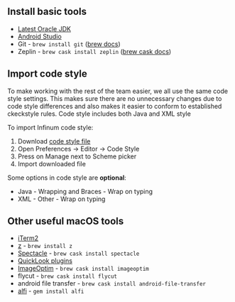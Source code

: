 ## Install basic tools

- [Latest Oracle JDK](http://www.oracle.com/technetwork/java/javase/downloads/jdk8-downloads-2133151.html)
- [Android Studio](https://developer.android.com/studio/index.html)
- Git - `brew install git` ([brew docs](http://brew.sh/))
- Zeplin - `brew cask install zeplin` ([brew cask docs](https://caskroom.github.io/))

## Import code style

To make working with the rest of the team easier, we all use the same code style settings.
This makes sure there are no unnecessary changes due to code style differences and also makes it easier to conform to established ckeckstyle rules. Code style includes both Java and XML style

To import Infinum code style:

1. Download [code style file](https://github.com/infinum/android-handbook-private/blob/master/files/InfinumCodeStyle.xml)
2. Open Preferences -> Editor -> Code Style
3. Press on Manage next to Scheme picker
4. Import downloaded file

Some options in code style are **optional**:

- Java - Wrapping and Braces - Wrap on typing
- XML - Other - Wrap on typing

## Other useful macOS tools

- [iTerm2](http://iterm2.com/)
- [z](https://github.com/rupa/z/) - `brew install z`
- [Spectacle](https://www.spectacleapp.com/) - `brew cask install spectacle`
- [QuickLook plugins](https://github.com/sindresorhus/quick-look-plugins)
- [ImageOptim](https://imageoptim.com/mac) - `brew cask install imageoptim`
- flycut - `brew cask install flycut`
- android file transfer - `brew cask install android-file-transfer`
- [alfi](https://github.com/cesarferreira/alfi) - `gem install alfi`

